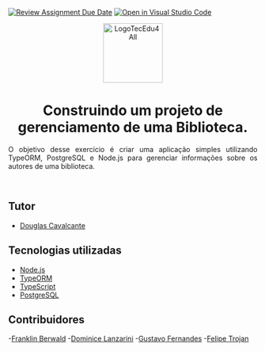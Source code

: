 [![Review Assignment Due Date](https://classroom.github.com/assets/deadline-readme-button-22041afd0340ce965d47ae6ef1cefeee28c7c493a6346c4f15d667ab976d596c.svg)](https://classroom.github.com/a/Dfg5egem)
[![Open in Visual Studio Code](https://classroom.github.com/assets/open-in-vscode-2e0aaae1b6195c2367325f4f02e2d04e9abb55f0b24a779b69b11b9e10269abc.svg)](https://classroom.github.com/online_ide?assignment_repo_id=17553687&assignment_repo_type=AssignmentRepo)
<p align="center">
  <img alt="LogoTecEdu4All" src="https://yt3.googleusercontent.com/dmw2l1Yz24lOBeG175P6ovEnNdNI3zNVoMiUMRNyqE8o_ECDsvU1ttPNRWCB_VAXZlOcLKsiYKQ=s176-c-k-c0x00ffffff-no-rj" width="120px" />
</p>

<h1 align="center">
  Construindo um projeto de gerenciamento de uma Biblioteca.
</h1>

<p align="justify">O objetivo desse exercício é criar uma aplicação simples utilizando TypeORM, PostgreSQL e Node.js para gerenciar informações sobre os autores de uma biblioteca.  </p> 


<br/>

## Tutor

- [Douglas Cavalcante](https://github.com/douglas-cavalcante)

##  Tecnologias utilizadas

- [Node.js](https://nodejs.org/en/)
- [TypeORM](https://typeorm.io/)
- [TypeScript](https://www.typescriptlang.org/)
- [PostgreSQL](https://www.postgresql.org/)

##  Contribuidores

-[Franklin Berwald](https://github.com/frankberwald)
-[Dominice Lanzarini](https://github.com/DominiceLanzarini)
-[Gustavo Fernandes](https://github.com/Gusstavosf)
-[Felipe Trojan](https://github.com/fetrojan)

